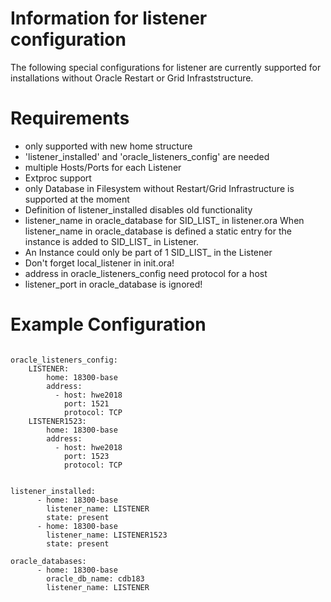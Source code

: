 
# Information for listener configuration
The following special configurations for
listener are currently supported for
installations without Oracle Restart or
Grid Infraststructure.

# Requirements

- only supported with new home structure
- 'listener_installed' and  'oracle_listeners_config'  are needed
- multiple Hosts/Ports for each Listener
- Extproc support
- only Database in Filesystem without Restart/Grid Infrastructure is supported at the moment
- Definition of listener_installed disables old functionality
- listener_name in oracle_database for SID_LIST_ in listener.ora
When listener_name in oracle_database is defined a static  entry for the instance is added to SID_LIST_ in Listener.
- An Instance could only be part of 1 SID_LIST_ in the Listener
- Don't forget local_listener in init.ora!
- address in oracle_listeners_config need protocol for a host
- listener_port in oracle_database is ignored!


# Example Configuration
```

oracle_listeners_config:
    LISTENER:
        home: 18300-base
        address:
          - host: hwe2018
            port: 1521
            protocol: TCP
    LISTENER1523:
        home: 18300-base
        address:
          - host: hwe2018
            port: 1523
            protocol: TCP


listener_installed:
      - home: 18300-base
        listener_name: LISTENER
        state: present
      - home: 18300-base
        listener_name: LISTENER1523
        state: present

oracle_databases: 
      - home: 18300-base
        oracle_db_name: cdb183
        listener_name: LISTENER
		
```

